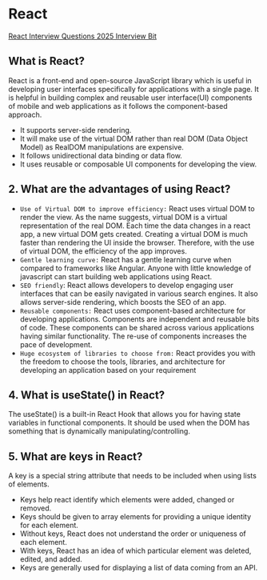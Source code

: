 # React

[React Interview Questions 2025 Interview Bit](https://www.interviewbit.com/react-interview-questions/)


## What is React?
React is a front-end and open-source JavaScript library which is useful in developing user interfaces specifically for applications with a single page. It is helpful in building complex and reusable user interface(UI) components of mobile and web applications as it follows the component-based approach.

- It supports server-side rendering.
- It will make use of the virtual DOM rather than real DOM (Data Object Model) as RealDOM manipulations are expensive.
- It follows unidirectional data binding or data flow.
- It uses reusable or composable UI components for developing the view.

## 2. What are the advantages of using React?
- `Use of Virtual DOM to improve efficiency:` React uses virtual DOM to render the view. As the name suggests, virtual DOM is a virtual representation of the real DOM. Each time the data changes in a react app, a new virtual DOM gets created. Creating a virtual DOM is much faster than rendering the UI inside the browser. Therefore, with the use of virtual DOM, the efficiency of the app improves.
- `Gentle learning curve:` React has a gentle learning curve when compared to frameworks like Angular. Anyone with little knowledge of javascript can start building web applications using React.
- `SEO friendly`: React allows developers to develop engaging user interfaces that can be easily navigated in various search engines. It also allows server-side rendering, which boosts the SEO of an app.
- `Reusable components:` React uses component-based architecture for developing applications. Components are independent and reusable bits of code. These components can be shared across various applications having similar functionality. The re-use of components increases the pace of development.
- `Huge ecosystem of libraries to choose from:` React provides you with the freedom to choose the tools, libraries, and architecture for developing an application based on your requirement

## 4. What is useState() in React?
The useState() is a built-in React Hook that allows you for having state variables in functional components. It should be used when the DOM has something that is dynamically manipulating/controlling.

## 5. What are keys in React?
A key is a special string attribute that needs to be included when using lists of elements.
- Keys help react identify which elements were added, changed or removed.
- Keys should be given to array elements for providing a unique identity for each element.
- Without keys, React does not understand the order or uniqueness of each element.
- With keys, React has an idea of which particular element was deleted, edited, and added.
- Keys are generally used for displaying a list of data coming from an API.

